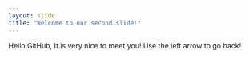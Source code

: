 ```yaml
---
layout: slide
title: "Welcome to our second slide!"
---
```

Hello GitHub, It is very nice to meet you!
Use the left arrow to go back!
